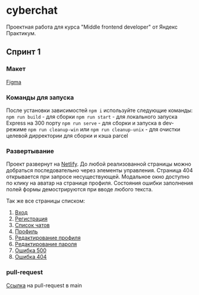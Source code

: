 # cyberchat

Проектная работа для курса "Middle frontend developer" от Яндекс Практикум.

## Спринт 1
### Макет
[Figma](https://www.figma.com/file/mfIckRh4MxLz41Ad0HHFLP/Chat?node-id=0%3A1&t=hpKwsgVfhPKE7TQ3-1)

### Команды для запуска
После установки зависимостей `npm i` используйте следующие команды:
`npm run build` - для сборки
`npm run start` - для локального запуска Express на 300 порту
`npm run serve` - для сборки и запуска в dev-режиме
`npm run cleanup-win` или `npm run cleanup-unix` - для очистки целевой дирректории для сборки и кэша parcel

### Развертывание
Проект развернут на [Netlify](https://cyberchat2077.netlify.app/).
До любой реализованной страницы можно добраться последовательно через элементы управления. Страница 404 открывается при запросе несуществующей.
Модальное окно доступно по клику на аватар на странице профиля.
Состояния ошибки заполнения полей формы демострируются при вводе любого текста.

Так же все страницы списком:
1. [Вход](https://cyberchat2077.netlify.app/)
2. [Регистрация](https://cyberchat2077.netlify.app/signup)
3. [Список чатов](https://cyberchat2077.netlify.app/chats)
4. [Профиль](https://cyberchat2077.netlify.app/profile)
5. [Редактирование профиля](https://cyberchat2077.netlify.app/profile_edit)
6. [Редактирование пароля](https://cyberchat2077.netlify.app/password_edit)
7. [Ошибка 500](https://cyberchat2077.netlify.app/500)
8. [Ошибка 404](https://cyberchat2077.netlify.app/404)

### pull-request
[Ссылка]() на pull-request в main